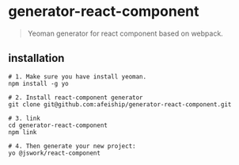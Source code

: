 # generator-react-component
> Yeoman generator for react component based on webpack.

## installation
```shell
# 1. Make sure you have install yeoman.
npm install -g yo

# 2. Install react-component generator
git clone git@github.com:afeiship/generator-react-component.git

# 3. link
cd generator-react-component
npm link

# 4. Then generate your new project:
yo @jswork/react-component
```
